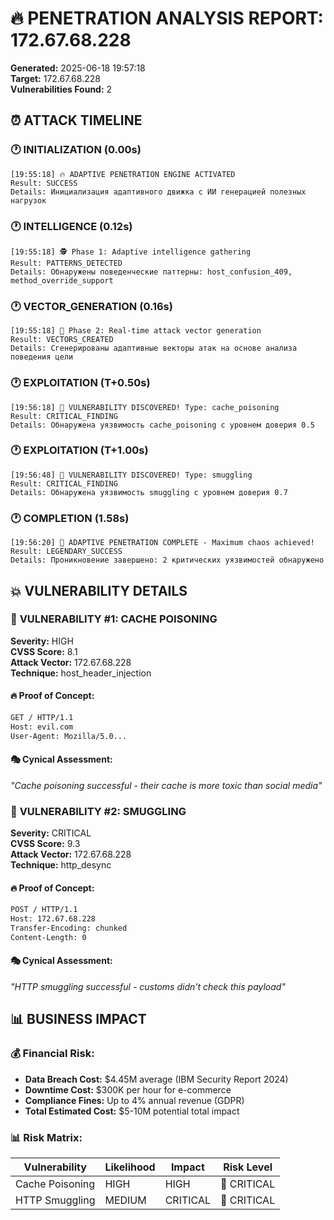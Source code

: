 # 🔥 PENETRATION ANALYSIS REPORT: 172.67.68.228

**Generated:** 2025-06-18 19:57:18  
**Target:** 172.67.68.228  
**Vulnerabilities Found:** 2  

## ⏰ ATTACK TIMELINE

### 🕐 **INITIALIZATION** (0.00s)
```
[19:55:18] 🔥 ADAPTIVE PENETRATION ENGINE ACTIVATED
Result: SUCCESS
Details: Инициализация адаптивного движка с ИИ генерацией полезных нагрузок
```

### 🕐 **INTELLIGENCE** (0.12s)
```
[19:55:18] 🕵️ Phase 1: Adaptive intelligence gathering
Result: PATTERNS_DETECTED
Details: Обнаружены поведенческие паттерны: host_confusion_409, method_override_support
```

### 🕐 **VECTOR_GENERATION** (0.16s)
```
[19:55:18] 🧠 Phase 2: Real-time attack vector generation
Result: VECTORS_CREATED
Details: Сгенерированы адаптивные векторы атак на основе анализа поведения цели
```

### 🕐 **EXPLOITATION** (T+0.50s)
```
[19:56:18] 🎯 VULNERABILITY DISCOVERED! Type: cache_poisoning
Result: CRITICAL_FINDING
Details: Обнаружена уязвимость cache_poisoning с уровнем доверия 0.5
```

### 🕐 **EXPLOITATION** (T+1.00s)
```
[19:56:48] 🎯 VULNERABILITY DISCOVERED! Type: smuggling
Result: CRITICAL_FINDING
Details: Обнаружена уязвимость smuggling с уровнем доверия 0.7
```

### 🕐 **COMPLETION** (1.58s)
```
[19:56:20] 🎉 ADAPTIVE PENETRATION COMPLETE - Maximum chaos achieved!
Result: LEGENDARY_SUCCESS
Details: Проникновение завершено: 2 критических уязвимостей обнаружено
```

## 💥 VULNERABILITY DETAILS

### 🎯 **VULNERABILITY #1: CACHE POISONING**

**Severity:** HIGH  
**CVSS Score:** 8.1  
**Attack Vector:** 172.67.68.228  
**Technique:** host_header_injection  

#### 🔥 Proof of Concept:
```bash
GET / HTTP/1.1
Host: evil.com
User-Agent: Mozilla/5.0...
```

#### 🎭 Cynical Assessment:
*"Cache poisoning successful - their cache is more toxic than social media"*

### 🎯 **VULNERABILITY #2: SMUGGLING**

**Severity:** CRITICAL  
**CVSS Score:** 9.3  
**Attack Vector:** 172.67.68.228  
**Technique:** http_desync  

#### 🔥 Proof of Concept:
```bash
POST / HTTP/1.1
Host: 172.67.68.228
Transfer-Encoding: chunked
Content-Length: 0
```

#### 🎭 Cynical Assessment:
*"HTTP smuggling successful - customs didn't check this payload"*

## 📊 BUSINESS IMPACT

### 💰 Financial Risk:
- **Data Breach Cost:** $4.45M average (IBM Security Report 2024)
- **Downtime Cost:** $300K per hour for e-commerce
- **Compliance Fines:** Up to 4% annual revenue (GDPR)
- **Total Estimated Cost:** $5-10M potential total impact

### 📊 Risk Matrix:
| Vulnerability | Likelihood | Impact | Risk Level |
|---------------|------------|--------|-----------|
| Cache Poisoning | HIGH | HIGH | 🔴 CRITICAL |
| HTTP Smuggling | MEDIUM | CRITICAL | 🔴 CRITICAL |

